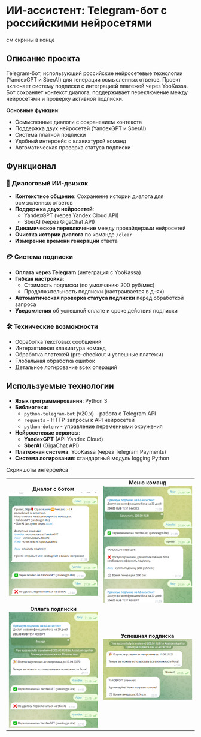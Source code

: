 # ИИ-ассистент: Telegram-бот с российскими нейросетями
см скрины в конце
## Описание проекта
Telegram-бот, использующий российские нейросетевые технологии (YandexGPT и SberAI) для генерации осмысленных ответов. Проект включает систему подписки с интеграцией платежей через YooKassa. Бот сохраняет контекст диалога, поддерживает переключение между нейросетями и проверку активной подписки.

**Основные функции**:
- Осмысленные диалоги с сохранением контекста
- Поддержка двух нейросетей (YandexGPT и SberAI)
- Система платной подписки
- Удобный интерфейс с клавиатурой команд
- Автоматическая проверка статуса подписки

## Функционал

### 🤖 Диалоговый ИИ-движок
- **Контекстное общение**: Сохранение истории диалога для осмысленных ответов
- **Поддержка двух нейросетей**:
  - YandexGPT (через Yandex Cloud API)
  - SberAI (через GigaChat API)
- **Динамическое переключение** между провайдерами нейросетей
- **Очистка истории диалога** по команде `/clear`
- **Измерение времени генерации** ответа

### 💳 Система подписки
- **Оплата через Telegram** (интеграция с YooKassa)
- **Гибкая настройка**:
  - Стоимость подписки (по умолчанию 200 руб/мес)
  - Продолжительность подписки (настраивается в днях)
- **Автоматическая проверка статуса подписки** перед обработкой запроса
- **Уведомления** об успешной оплате и сроке действия подписки

### 🛠 Технические возможности
- Обработка текстовых сообщений
- Интерактивная клавиатура команд
- Обработка платежей (pre-checkout и успешные платежи)
- Глобальная обработка ошибок
- Детальное логирование всех операций

## Используемые технологии
- **Язык программирования**: Python 3
- **Библиотеки**:
  - `python-telegram-bot` (v20.x) - работа с Telegram API
  - `requests` - HTTP-запросы к API нейросетей
  - `python-dotenv` - управление переменными окружения
- **Нейросетевые сервисы**:
  - **YandexGPT** (API Yandex Cloud)
  - **SberAI** (GigaChat API)
- **Платежная система**: YooKassa (через Telegram Payments)
- **Система логирования**: стандартный модуль logging Python

 Скриншоты интерфейса
<table> <tr> <td align="center"> <strong>Диалог с ботом</strong><br> <img src="https://github.com/Ash-code-noCode/ai_assistant/blob/main/1.png?raw=true" width="300"> </td> <td align="center"> <strong>Меню команд</strong><br> <img src="https://github.com/Ash-code-noCode/ai_assistant/blob/main/2.png?raw=true" width="300"> </td> </tr> <tr> <td align="center"> <strong>Оплата подписки</strong><br> <img src="https://github.com/Ash-code-noCode/ai_assistant/blob/main/3.png?raw=true" width="300"> </td> <td align="center"> <strong>Успешная подписка</strong><br> <img src="https://github.com/Ash-code-noCode/ai_assistant/blob/main/4.png?raw=true" width="300"> </td> </tr> </table>

